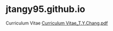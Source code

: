 # jtangy95.github.io

Curriculum Vitae
[Curriculum Vitae_T.Y.Chang.pdf](https://github.com/jtangy95/jtangy95.github.io/files/6595829/Curriculum.Vitae_T.Y.Chang.pdf)
